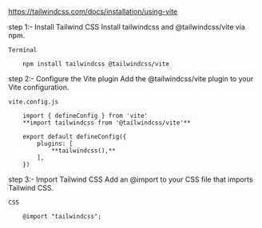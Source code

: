 https://tailwindcss.com/docs/installation/using-vite

step 1:-
Install Tailwind CSS
Install tailwindcss and @tailwindcss/vite via npm.

    Terminal
        
        npm install tailwindcss @tailwindcss/vite

step 2:-
Configure the Vite plugin
Add the @tailwindcss/vite plugin to your Vite configuration.

    vite.config.js

        import { defineConfig } from 'vite'
        **import tailwindcss from '@tailwindcss/vite'**

        export default defineConfig({
            plugins: [
                **tailwindcss(),**
            ],
        })

step 3:- 
Import Tailwind CSS
Add an @import to your CSS file that imports Tailwind CSS.

    CSS

        @import "tailwindcss";